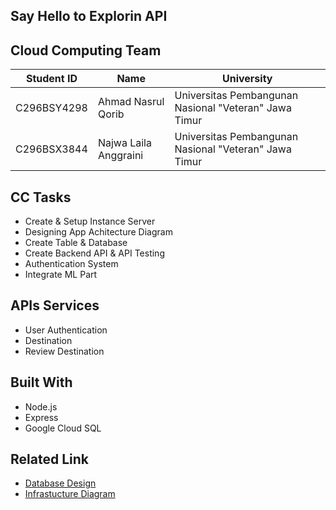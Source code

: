 ## Say Hello to Explorin API

## Cloud Computing Team
| Student ID | Name | University |
| ------ | ------ | ------ |
|C296BSY4298| Ahmad Nasrul Qorib | Universitas Pembangunan Nasional "Veteran" Jawa Timur|
|C296BSX3844|Najwa Laila Anggraini| Universitas Pembangunan Nasional "Veteran" Jawa Timur|

## CC Tasks
- Create & Setup Instance Server
- Designing App Achitecture Diagram
- Create Table & Database
- Create Backend API & API Testing
- Authentication System
- Integrate ML Part

## APIs Services
- User Authentication
- Destination
- Review Destination

## Built With
- Node.js
- Express
- Google Cloud SQL

## Related Link
- [Database Design](https://drive.google.com/file/d/1XFDaq8dpveQPbntGxui_JM6I2BzWarTh/view?usp=drive_link)
- [Infrastucture Diagram](https://drive.google.com/file/d/1nVUDr_gX6g2oyrD4Ia4bGF7vRS-kQcLV/view?usp=sharing) 

